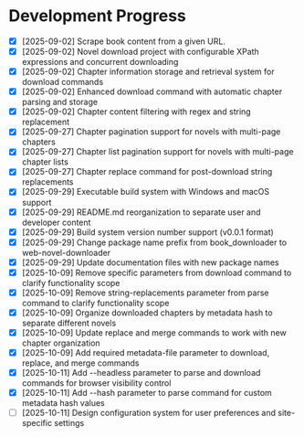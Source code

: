 
# Development Progress

- [x] [2025-09-02] Scrape book content from a given URL.
- [x] [2025-09-02] Novel download project with configurable XPath expressions and concurrent downloading
- [x] [2025-09-02] Chapter information storage and retrieval system for download commands
- [x] [2025-09-02] Enhanced download command with automatic chapter parsing and storage
- [x] [2025-09-02] Chapter content filtering with regex and string replacement
- [x] [2025-09-27] Chapter pagination support for novels with multi-page chapters
- [x] [2025-09-27] Chapter list pagination support for novels with multi-page chapter lists
- [x] [2025-09-27] Chapter replace command for post-download string replacements
- [x] [2025-09-29] Executable build system with Windows and macOS support
- [x] [2025-09-29] README.md reorganization to separate user and developer content
- [x] [2025-09-29] Build system version number support (v0.0.1 format)
- [x] [2025-09-29] Change package name prefix from book_downloader to web-novel-downloader
- [x] [2025-09-29] Update documentation files with new package names
- [x] [2025-10-09] Remove specific parameters from download command to clarify functionality scope
- [x] [2025-10-09] Remove string-replacements parameter from parse command to clarify functionality scope
- [x] [2025-10-09] Organize downloaded chapters by metadata hash to separate different novels
- [x] [2025-10-09] Update replace and merge commands to work with new chapter organization
- [x] [2025-10-09] Add required metadata-file parameter to download, replace, and merge commands
- [x] [2025-10-11] Add --headless parameter to parse and download commands for browser visibility control
- [x] [2025-10-11] Add --hash parameter to parse command for custom metadata hash values
- [ ] [2025-10-11] Design configuration system for user preferences and site-specific settings
